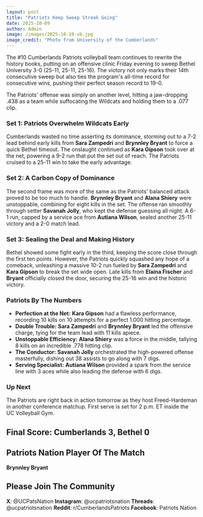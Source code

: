 ```yaml
---
layout: post
title: "Patriots Keep Sweep Streak Going"
date: 2025-10-09
author: Admin
image: /images/2025-10-10-vb.jpg
image_credit: "Photo from University of the Cumberlands"
---
```


The #10 Cumberlands Patriots volleyball team continues to rewrite the history books, putting on an offensive clinic Friday evening to sweep Bethel University 3-0 (25-11, 25-11, 25-16). The victory not only marks their 14th consecutive sweep but also ties the program's all-time record for consecutive wins, pushing their perfect season record to 19-0.

The Patriots' offense was simply on another level, hitting a jaw-dropping .438 as a team while suffocating the Wildcats and holding them to a .077 clip.

### Set 1: Patriots Overwhelm Wildcats Early

Cumberlands wasted no time asserting its dominance, storming out to a 7-2 lead behind early kills from **Sara Zampedri** and **Brynnley Bryant** to force a quick Bethel timeout. The onslaught continued as **Kara Gipson** took over at the net, powering a 9-2 run that put the set out of reach. The Patriots cruised to a 25-11 win to take the early advantage.

### Set 2: A Carbon Copy of Dominance

The second frame was more of the same as the Patriots' balanced attack proved to be too much to handle. **Brynnley Bryant** and **Alana Shiery** were unstoppable, combining for eight kills in the set. The offense ran smoothly through setter **Savanah Jolly**, who kept the defense guessing all night. A 6-1 run, capped by a service ace from **Autiana Wilson**, sealed another 25-11 victory and a 2-0 match lead.

### Set 3: Sealing the Deal and Making History

Bethel showed some fight early in the third, keeping the score close through the first ten points. However, the Patriots quickly squashed any hope of a comeback, unleashing a massive 10-2 run fueled by **Sara Zampedri** and **Kara Gipson** to break the set wide open. Late kills from **Elaina Fischer** and **Bryant** officially closed the door, securing the 25-16 win and the historic victory.

### Patriots By The Numbers

*   **Perfection at the Net:** **Kara Gipson** had a flawless performance, recording 10 kills on 10 attempts for a perfect 1.000 hitting percentage.
*   **Double Trouble:** **Sara Zampedri** and **Brynnley Bryant** led the offensive charge, tying for the team lead with 11 kills apiece.
*   **Unstoppable Efficiency:** **Alana Shiery** was a force in the middle, tallying 8 kills on an incredible .778 hitting clip.
*   **The Conductor:** **Savanah Jolly** orchestrated the high-powered offense masterfully, dishing out 38 assists to go along with 7 digs.
*   **Serving Specialist:** **Autiana Wilson** provided a spark from the service line with 3 aces while also leading the defense with 6 digs.

### Up Next

The Patriots are right back in action tomorrow as they host Freed-Hardeman in another conference matchup. First serve is set for 2 p.m. ET inside the UC Volleyball Gym.

## Final Score: Cumberlands 3, Bethel 0

## Patriots Nation Player Of The Match
**Brynnley Bryant**

## Please Join The Community

**X**: @UCPatsNation
**Instagram**: @ucpatriotsnation
**Threads**: @ucpatriotsnation
**Reddit**: r/CumberlandsPatriots
**Facebook**: Patriots Nation